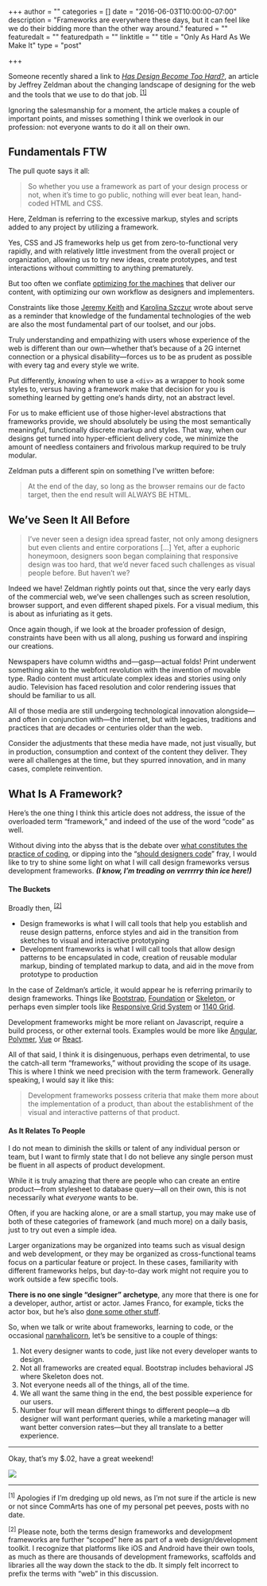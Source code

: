 +++
author = ""
categories = []
date = "2016-06-03T10:00:00-07:00"
description = "Frameworks are everywhere these days, but it can feel like we do their bidding more than the other way around."
featured = ""
featuredalt = ""
featuredpath = ""
linktitle = ""
title = "Only As Hard As We Make It"
type = "post"

+++

Someone recently shared a link to _[Has Design Become Too Hard?](http://www.commarts.com/column/has-design-become-too-hard)_, an article by Jeffrey Zeldman about the changing landscape of designing for the web and the tools that we use to do that job. <sup><a href="#dates">[1]</a></sup>

Ignoring the salesmanship for a moment, the article makes a couple of important points, and misses something I think we overlook in our profession: not everyone wants to do it all on their own.

## Fundamentals FTW

The pull quote says it all:

> So whether you use a framework as part of your design process or not, when it’s time to go public, nothing will ever beat lean, hand-coded HTML and CSS.

Here, Zeldman is referring to the excessive markup, styles and scripts added to any project by utilizing a framework.

Yes, CSS and JS frameworks help us get from zero-to-functional very rapidly, and with relatively little investment from the overall project or organization, allowing us to try new ideas, create prototypes, and test interactions without committing to anything prematurely.

But too often we conflate [optimizing for the machines](https://benjaminlistwon.com/on-semantic-markup) that deliver our content, with optimizing our own workflow as designers and implementers.

Constraints like those [Jeremy Keith](https://adactio.com/journal/10665) and [Karolina Szczur](https://medium.com/@fox/the-web-isn-t-uniform-fd67eb631501#.3m8qrcran) wrote about serve as a reminder that knowledge of the fundamental technologies of the web are also the most fundamental part of our toolset, and our jobs. 

Truly understanding and empathizing with users whose experience of the web is different than our own—whether that’s because of a 2G internet connection or a physical disability—forces us to be as prudent as possible with every tag and every style we write.

Put differently, _knowing_ when to use a `<div>` as a wrapper to hook some styles to, versus having a framework make that decision for you is something learned by getting one‘s hands dirty, not an abstract level.

For us to make efficient use of those higher-level abstractions that frameworks provide, we should absolutely be using the most semantically meaningful, functionally discrete markup and styles. That way, when our designs get turned into hyper-efficient delivery code, we minimize the amount of needless containers and frivolous markup required to be truly modular.

Zeldman puts a different spin on something I’ve written before:

> At the end of the day, so long as the browser remains our de facto target, then the end result will ALWAYS BE HTML.

## We’ve Seen It All Before

> I’ve never seen a design idea spread faster, not only among designers but even clients and entire corporations […] Yet, after a euphoric honeymoon, designers soon began complaining that responsive design was too hard, that we’d never faced such challenges as visual people before. But haven’t we?

Indeed we have! Zeldman rightly points out that, since the very early days of the commercial web, we’ve seen challenges such as screen resolution, browser support, and even different shaped pixels. For a visual medium, this is about as infuriating as it gets.

Once again though, if we look at the broader profession of design, constraints have been with us all along, pushing us forward and inspiring our creations.

Newspapers have column widths and—gasp—actual folds! Print underwent something akin to the webfont revolution with the invention of movable type. Radio content must articulate complex ideas and stories using only audio. Television has faced resolution and color rendering issues that should be familiar to us all.

All of those media are still undergoing technological innovation alongside—and often in conjunction with—the internet, but with legacies, traditions and practices that are decades or centuries older than the web. 

Consider the adjustments that these media have made, not just visually, but in production, consumption and context of the content they deliver. They were all challenges at the time, but they spurred innovation, and in many cases, complete reinvention. 

## What Is A Framework?

Here’s the one thing I think this article does not address, the issue of the overloaded term “framework,” and indeed of the use of the word “code” as well.

Without diving into the abyss that is the debate over [what constitutes the practice of coding](http://www.codeconquest.com/what-is-coding/), or dipping into the “[should designers code](https://www.google.com/search?q=should+designers+code)” fray, I would like to try to shine some light on what I will call design frameworks versus development frameworks. _**(I know, I’m treading on verrrrry thin ice here!)**_


#### The Buckets

Broadly then, <sup><a href="#scope">[2]</a></sup>

* Design frameworks is what I will call tools that help you establish and reuse design patterns, enforce styles and aid in the transition from sketches to visual and interactive prototyping
* Development frameworks is what I will call tools that allow design patterns to be encapsulated in code, creation of reusable modular markup, binding of templated markup to data, and aid in the move from prototype to production

In the case of Zeldman’s article, it would appear he is referring primarily to design frameworks. Things like [Bootstrap](http://twitter.github.com/bootstrap/), [Foundation](http://foundation.zurb.com/) or [Skeleton](http://www.getskeleton.com/), or perhaps even simpler tools like [Responsive Grid System](http://www.responsivegridsystem.com/) or [1140 Grid](http://cssgrid.net/).

Development frameworks might be more reliant on Javascript, require a build process, or other external tools. Examples would be more like [Angular](https://angularjs.org/), [Polymer](https://www.polymer-project.org/1.0/), [Vue](http://vuejs.org/) or [React](https://facebook.github.io/react/).

All of that said, I think it is disingenuous, perhaps even detrimental, to use the catch-all term “frameworks,” without providing the scope of its usage. This is where I think we need precision with the term framework. Generally speaking, I would say it like this:

> Development frameworks possess criteria that make them more about the implementation of a product, than about the establishment of the visual and interactive patterns of that product.


#### As It Relates To People

I do not mean to diminish the skills or talent of any individual person or team, but I want to firmly state that I do not believe any single person must be fluent in all aspects of product development.

While it is truly amazing that there are people who can create an entire product—from stylesheet to database query—all on their own, this is not necessarily what _everyone_ wants to be.

Often, if you are hacking alone, or are a small startup, you may make use of both of these categories of framework (and much more) on a daily basis, just to try out even a simple idea.

Larger organizations may be organized into teams such as visual design and web development, or they may be organized as cross-functional teams focus on a particular feature or project. In these cases, familiarity with different frameworks helps, but day-to-day work might not require you to work outside a few specific tools.

**There is no one single “designer” archetype**, any more that there is one for a developer, author, artist or actor. James Franco, for example, ticks the actor box, but he’s also [done some other stuff](https://www.pastemagazine.com/blogs/lists/2013/07/the-11-professions-of-james-franco.html).

So, when we talk or write about frameworks, learning to code, or the occasional [narwhalicorn](https://www.spreadshirt.ca/narwhal-rainbow-stormtrooper-A13453975), let’s be sensitive to a couple of things:

1. Not every designer wants to code, just like not every developer wants to design.
2. Not all frameworks are created equal. Bootstrap includes behavioral JS where Skeleton does not. 
3. Not everyone needs all of the things, all of the time.
4. We all want the same thing in the end, the best possible experience for our users. 
5. Number four will mean different things to different people—a db designer will want performant queries, while a marketing manager will want better conversion rates—but they all translate to a better experience.

---- 

Okay, that’s my $.02, have a great weekend!

![](/postimg/only-as-hard-as-we-make-it/200.gif)

<a name="dates"></a>
<a name="scope"></a>

---- 

<sup>[1]</sup> Apologies if I’m dredging up old news, as I’m not sure if the article is new or not since CommArts has one of my personal pet peeves, posts with no date. 

<sup>[2]</sup> Please note, both the terms design frameworks and development frameworks are further “scoped” here as part of a web design/development toolkit. I recognize that platforms like iOS and Android have their own tools, as much as there are thousands of development frameworks, scaffolds and libraries all the way down the stack to the db. It simply felt incorrect to prefix the terms with “web” in this discussion.